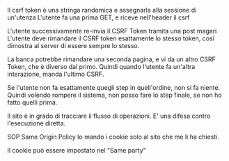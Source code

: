Il csrf token è una stringa randomica e assegnarla alla sessione di un'utenza
L'utente fa una prima GET, e riceve nell'header il csrf

L'utente successivamente re-invia il CSRF Token tramita una post magari
L'utente deve rimandare il CSRF token esattamente lo stesso token, così dimostra al server di essere sempre lo stesso.

La banca potrebbe rimandare una seconda pagina, e vi da un altro CSRF Token, che è diverso dal primo.
Quindi quando l'utente fa un'altra interazione, manda l'ultimo CSRF.

Se l'utente non fa esattamente quegli step in quell'ordine, non si fa niente.
Quindi volendo rompere il sistema, non posso fare lo step finale, se non ho fatto quelli prima.

Il sito è in grado di tracciare il flusso di operazioni. E' una difesa contro l'esecuzione diretta.


SOP Same Origin Policy Io mando i cookie solo al sito che me li ha chiesti.

Il cookie può essere impostato nel "Same party"